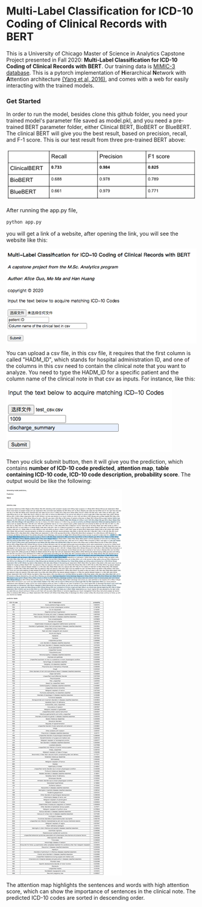 # Multi-Label Classification for ICD-10 Coding of Clinical Records with BERT
This is a University of Chicago Master of Science in Analytics Capstone Project presented in Fall 2020: **Multi-Label Classification for ICD-10 Coding of Clinical Records with BERT**. Our training data is [MIMIC-3 database](https://mimic.physionet.org/). This is a pytorch implementation of **H**ierarchical **N**etwork with **A**ttention architecture [(Yang et al, 2016)](http://www.cs.cmu.edu/~./hovy/papers/16HLT-hierarchical-attention-networks.pdf), and comes with a web for easily interacting with the trained models. 
### Get Started
In order to run the model, besides clone this github folder, you need your trained model's parameter file saved as model.pkl, and you need a pre-trained BERT parameter folder, either Clinical BERT, BioBERT or BlueBERT. The clinical BERT will give you the best result, based on precision, recall, and F-1 score. This is our test result from three pre-trained BERT above: 

![](scores.png "test result")

After running the app.py file,

```python
python app.py
```
you will get a link of a website, after opening the link, you will see the website like this:

![screenshot of web initially](input1.png "Example of input")

You can upload a csv file, in this csv file, it requires that the first column is called "HADM_ID", which stands for hospital administration ID, and one of the columns in this csv need to contain the clinical note that you want to analyze. You need to type the HADM_ID for a specific patient and the column name of the clinical note in that csv as inputs. For instance, like this:

![screenshot of input](input2.png "Example of input")

Then you click submit button, then it will give you the prediction, which contains **number of ICD-10 code predicted**, **attention map**, **table containing ICD-10 code, ICD-10 code description, probability score**. The output would be like the following:

![Screenshot of model in action](result.png "Example of number of prediction, attention map, and predictions")

The attention map highlights the sentences and words with high attention score, which can show the importance of sentences in the clinical note. The predicted ICD-10 codes are sorted in descending order.
